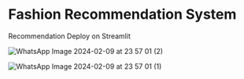 
# Fashion Recommendation System


Recommendation Deploy on Streamlit

![WhatsApp Image 2024-02-09 at 23 57 01 (2)](https://github.com/Iamkrmayank/FRS_Microsoft_Image_Cup/assets/103871423/bef9449a-e5f5-42f4-8076-6b1af7aa5fd0)

![WhatsApp Image 2024-02-09 at 23 57 01 (1)](https://github.com/Iamkrmayank/FRS_Microsoft_Image_Cup/assets/103871423/cb661cc5-f60b-4980-9e80-fae152281095)


